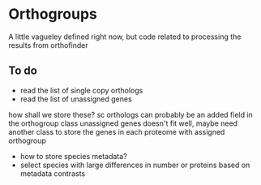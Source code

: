 # Orthogroups

A little vagueley defined right now, but code related to processing the results from orthofinder

## To do
* read the list of single copy orthologs
* read the list of unassigned genes

how shall we store these? sc orthologs can probably be an added field in the orthogroup class
unassigned genes doesn't fit well, maybe need another class to store the genes in each proteome with assigned orthogroup

* how to store species metadata?
* select species with large differences in number or proteins based on metadata contrasts
